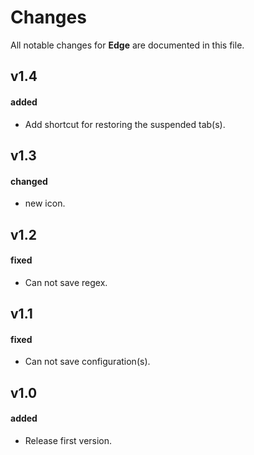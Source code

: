# Changes

All notable changes for **Edge** are documented in this file.

## v1.4

#### added

- Add shortcut for restoring the suspended tab(s).

## v1.3

#### changed

- new icon.

## v1.2

#### fixed

- Can not save regex.

## v1.1

#### fixed

- Can not save configuration(s).

## v1.0

#### added

- Release first version.

